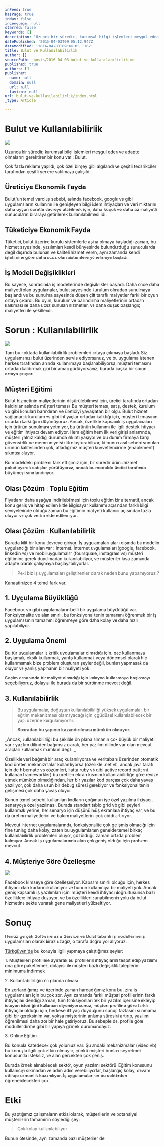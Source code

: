 ```yaml
---
inFeed: true
hasPage: true
inNav: false
inLanguage: null
starred: false
keywords: []
description: 'Uzunca bir süredir, kurumsal bilgi işlemleri meşgul eden ve adapte olmalarını gerektiren bir konu var : Bulut.'
datePublished: '2016-04-03T09:05:12.947Z'
dateModified: '2016-04-03T09:04:05.116Z'
title: Bulut ve Kullanılabilirlik
author: []
sourcePath: _posts/2016-04-03-bulut-ve-kullanilabilirlik.md
published: true
authors: []
publisher:
  name: null
  domain: null
  url: null
  favicon: null
url: bulut-ve-kullanilabilirlik/index.html
_type: Article

---
```

# Bulut ve Kullanılabilirlik
![](https://the-grid-user-content.s3-us-west-2.amazonaws.com/c4ce4076-e771-459e-9dc0-fd38b3bb0f83.jpg)

Uzunca bir süredir, kurumsal bilgi işlemleri meşgul eden ve adapte olmalarını gerektiren bir konu var : Bulut.

Çok fazla reklamı yapıldı, çok özel birşey gibi algılandı ve çeşitli tedarikçiler tarafından çeşitli yerlere satılmaya çalışıldı.

## Üreticiye Ekonomik Fayda

Bulut'un temel varoluş sebebi, aslında facebook, google vs gibi uygulamaların kullanımı ile genişleyen bilgi işlem ihtiyaçları ve veri miktarını daha uygun ücretle devreye alabilmek için, daha küçük ve daha az maliyetli sunucuların biraraya getirilerek kullanılabilmesi idi.

## Tüketiciye Ekonomik Fayda

Tüketici, bulut üzerine kurulu sistemlerle aşina olmaya başladığı zaman, bu hizmet sayesinde, yazılımları kendi bünyesinde bulundurduğu sunucularda değil dışarıda bulunan ve kaliteli hizmet veren, aynı zamanda kendi işletimine göre daha ucuz olan sistemlere yönelmeye başladı. 

## İş Modeli Değişiklikleri

Bu sayede, sonrasında iş modellerinde değişiklikler başladı. Daha önce daha maliyetli olan uygulamalar, bulut sayesinde kurulum olmadan sunulmaya başlandı ve bu sunulma sayesinde düşen çift taraflı maliyetler farklı bir oyun ortaya çıkardı. Bu oyun, kurulum ve barındırma maliyetlerinin ortadan kalkması ile daha ucuz sunulan hizmetler, ve daha düşük başlangıç maliyetleri ile şekillendi.

# Sorun : Kullanılabilirlik
![](https://the-grid-user-content.s3-us-west-2.amazonaws.com/bd719094-bc01-4af3-9a79-3823a53a00cb.jpg)

Tam bu noktada kullanılabilirlik problemleri ortaya çıkmaya başladı. Siz uygulamanızı bulut üzerinden servis ediyorsunuz, ve bu uygulama istenen herkes tarafından anında kullanılmaya başlanabiliyorsa, müşteri temasını ortadan kaldırmak gibi bir amaç güdüyorsanız, burada başka bir sorun ortaya çıkıyor.

## Müşteri Eğitimi

Bulut hizmetinin maliyetlerinin düşürülebilmesi için, üretici tarafında ortadan kaldırılan aslında müşteri teması. Bu müşteri teması, satış, destek, kurulum vb gibi konuları barındıran ve üreticiyi yavaşlatan bir olgu. Bulut hizmet sağlanarak kurulum vs gibi ihtiyaçlar ortadan kalktığı için, müşteri temasının ortadan kalktığını düşünüyoruz. Ancak, özellikle kapsamlı iş uygulamaları için ürünün sunulması yetmiyor, bu ürünün kullanımı ile ilgili destek ihtiyacı ve eğitim ihtiyacı devam ediyor. Hem eğitim hem ilk veri girişi anlamında, müşteri yalnız kaldığı durumda sıkıntı yaşıyor ve bu durum firmaya karşı güvensizlik ve memnuniyetsizlik oluşturabiliyor, ki bunun asıl sebebi sunulan ürünün kalitesinden çok, atladığımız müşteri kuvvetlendirme (enablement) sıkıntısı oluyor.

Bu modeldeki problemi fark ettiğimiz için, bir süredir ürün+hizmet paketleyerek satışları yürütüyoruz, ancak bu modelde üretici tarafında büyümeyi sınırlandırıyor.

## Olası Çözüm : Toplu Eğitim

Fiyatların daha aşağıya indirilebilmesi için toplu eğitim bir alternatif, ancak konu geniş ve hitap edilen kitle bilgisayar kullanımı açısından farklı bilgi seviyelerinde olduğu zaman bu eğitimin maliyeti kullanıcı açısından fazla oluyor ve çok verim elde edilemiyor.

## Olası Çözüm : Kullanılabilirlik 

Burada kilit bir konu devreye giriyor. İş uygulamaları alanı dışında bu modelin uygulandığı bir alan var : Internet. İnternet uygulamaları (google, facebook, linkedin vs) ve mobil uygulamalar (foursquare, instagram vs) müşteri eğitimine gerek duyulmadan kullanılabiliyor, ve müşteriler kısa zamanda adapte olarak çalışmaya başlayabiliyorlar. 
> 
> Peki biz iş uygulamaları geliştirenler olarak neden bunu yapamıyoruz ? 

Kanaatimizce 4 temel fark var.

## 1\. Uygulama Büyüklüğü

Facebook vb gibi uygulamaların belli bir uygulama büyüklüğü var. Fonksiyonalite ve alan sınırlı, bu fonksiyonalitenin tamamını öğrenmek bir iş uygulamasının tamamını öğrenmeye göre daha kolay ve daha hızlı yapılabiliyor.

## 2\. Uygulama Önemi

Bu tür uygulamalar iş kritik uygulamalar olmadığı için, geç kullanmaya başlamak, eksik kullanmak, yanlış kullanmak veya dönemsel olarak hiç kullanmamak bize problem oluşturan şeyler değil, bunları yapmasak da oluyor ve yanlış yapmanın bir maliyeti yok.

Seçim esnasında bir maliyet olmadığı için kolayca kullanmaya başlamayı seçebiliyoruz, dolayısı ile burada da bir sürtünme mevcut değil.

## 3\. Kullanılabilirlik

> Bu uygulamalar, doğuştan kullanılabilirliği yüksek uygulamalar, bir eğitim mekanizması olamayacağı için içgüdüsel kullanılabilecek bir yapı üzerine kurgulanıyorlar. 
> 
> **Sonradan bu yapının kazandırılması mümkün olmuyor.**

_Ancak, kullanılabilirliği bu şekilde ön plana almanın çok büyük bir maliyeti var  : yazılım dilinden bağımsız olarak, her yazılım dilinde var olan mevcut araçları kullanmak mümkün değil. _

Özellikle veri bağımlı bir araç kullanılıyorsa ve veritabanı üzerinden otomatik kod üreten mekanizmalar kullanılıyorsa (özellikle .net vb, ancak java tarafı için de hibernate vs çözümleri, hatta ruby vb gibi active record patterni kullanan frameworkler) bu üretilen ekran kısmını kullanılabilirliğe göre revize etmek mümkün olmadığından, her bir yazılan kod parçası çok daha yavaş yazılıyor, çok daha uzun bir debug süresi gerekiyor ve fonksiyonalitenin gelişmesi çok daha yavaş oluyor.

Bunun temel sebebi, kullanılan kodların çoğunun işe özel yazılma ihtiyacı, senaryoya özel yazılması. Burada standart tablo grid vb gibi şeyleri kullanmak yerine, her senaryo için düşünülmüş ekranlara ihtiyaç var, ve bu da üretim maliyetlerini ve bakım maliyetlerini çok ciddi artırıyor.

Mevcut internet uygulamalarında, fonksiyonalite çok gelişmiş olmadığı için fine tuning daha kolay, zaten bu uygulamlaraın genelde temel birkaç kullanılabilirlik problemleri oluyor, çözüldüğü zaman ortada problem kalmıyor. Ancak iş uygulamalarında alan çok geniş olduğu için problem mevcut.

## 4\. Müşteriye Göre Özelleşme
![](https://the-grid-user-content.s3-us-west-2.amazonaws.com/d82a515f-4a6f-4b47-9ff6-7960b95d3716.jpg)

Facebook kimseye göre özelleşmiyor. Kapsam sınırlı olduğu için, herkes ihtiyacı olan kadarını kullanıyor ve bunun kullanıcıya bir maliyeti yok. Ancak geniş kapsamlı iş yazılımları için, müşteri kendi ihtiyacı doğrultusunda bazı özelliklere ihtiyaç duyuyor, ve bu özellikleri sunabilmenin yolu da bulut hizmetine sekte vurarak gene maliyetleri yükseltiyor.

# Sonuç

Henüz gerçek Software as a Service ve Bulut tabanlı iş modellerine iş uygulamaları olarak biraz uzağız, o tarafa doğru yol alıyoruz.

[Türkgüven'de][0] bu konuyla ilgili yapmaya çalıştığımız şeyler: 

1\. Müşterileri profillere ayırarak bu profillerin ihtiyaçlarını tespit edip yazılımı ona göre paketlemek, dolayısı ile müşteri bazlı değişiklik taleplerini minimuma indirmek

2\. Kullanılabilirliğin ön planda olması

En zorlandığımız ve üzerinde zaman harcadığımız konu bu, zira iş uygulamaları için bu çok zor. Aynı zamanda farklı müşteri profillerinin farklı ihtiyaçları dendiği zaman, tüm fonksiyonları tek bir yazılım içerisine ekleyip isteyen istediğini kullansın diyemiyorsunuz, müşteri profiline göre farklı ihtiyaçlar olduğu için, herkese ihtiyaç duyduğunu sunup fazlasını sunmama gibi bir gereksinim var, yoksa müşterinin anlama süresini artırıp, yazılımı öğrenilmesi daha zor bir hale getiriyoruz. Bu sebeple de, profile göre modüllendirme gibi bir yapıya gitmek durumundayız.

3\. Online Eğitim

Bu konuda katedecek çok yolumuz var. Şu andaki mekanizmalar (video vb) bu konuyla ilgili çok etkin olmuyor, çünkü müşteri bunları seyretmek konusunda isteksiz, ve alan gerçekten çok geniş.

Burada örnek alınabilecek sektör, oyun yazılımı sektörü. Eğitim konusunu kullanıcıyı sıkmadan ve adım adım verebiliyorlar, başlangıç kolay, devam ettikçe uzmanlık kazanılıyor. İş uygulamalarının bu sektörden öğrenebilecekleri çok.

# Etki

Bu yaptığımız çalışmaların etkisi olarak, müşterilerin ve potansiyel müşterilerin tamamının söylediği şey: 
> 
> Çok kolay kullanılabiliyor

Bunun ötesinde, aynı zamanda bazı müşteriler de 

[0]: http://www.turkguven.com/